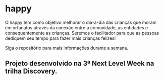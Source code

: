 # happy
 
O happy tem como objetivo melhorar o dia-a-dia das crianças que moram em orfanatos através da conexão entre a comunidade, as entidades e consequentemente as crianças. Seremos o facilitador para que as pessoas dediquem seu tempo para fazer mais crianças felizes!

Siga o repositório para mais informações durante a semana.

## Projeto desenvolvido na 3ª Next Level Week na trilha Discovery.
